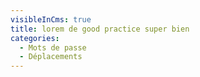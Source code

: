 ```yaml
---
visibleInCms: true
title: lorem de good practice super bien
categories:
  - Mots de passe
  - Déplacements
---
```

